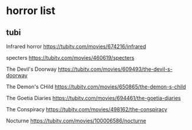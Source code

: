 # horror list

## tubi
 Infrared horror
 https://tubitv.com/movies/674216/infrared

 specters
 https://tubitv.com/movies/460619/specters

 The Devil's Doorway
 https://tubitv.com/movies/609493/the-devil-s-doorway

 The Demon's CHild
 https://tubitv.com/movies/650865/the-demon-s-child

 The Goetia Diaries
 https://tubitv.com/movies/694461/the-goetia-diaries

 The Conspiracy
 https://tubitv.com/movies/498162/the-conspiracy

 Nocturne
 https://tubitv.com/movies/100006586/nocturne

 